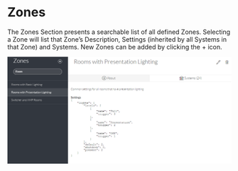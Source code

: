 # Zones

The Zones Section presents a searchable list of all defined Zones. Selecting a Zone will list that Zone’s Description, Settings \(inherited by all Systems in that Zone\) and Systems. New Zones can be added by clicking the + icon.

![](../../.gitbook/assets/image10.png)

